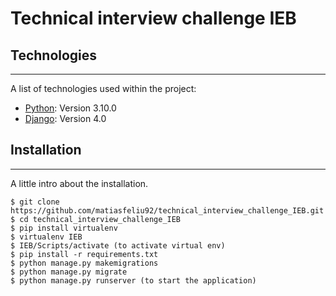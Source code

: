 # Technical interview challenge IEB

## Technologies
***
A list of technologies used within the project:
* [Python](https://www.python.org/): Version 3.10.0 
* [Django](https://www.djangoproject.com/): Version 4.0

## Installation
***
A little intro about the installation. 
```
$ git clone https://github.com/matiasfeliu92/technical_interview_challenge_IEB.git
$ cd technical_interview_challenge_IEB
$ pip install virtualenv
$ virtualenv IEB
$ IEB/Scripts/activate (to activate virtual env)
$ pip install -r requirements.txt
$ python manage.py makemigrations
$ python manage.py migrate
$ python manage.py runserver (to start the application)
```